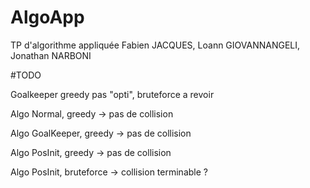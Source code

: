 # AlgoApp
TP d'algorithme appliquée Fabien JACQUES, Loann GIOVANNANGELI, Jonathan NARBONI

#TODO

Goalkeeper greedy pas "opti", bruteforce a revoir

Algo Normal, greedy -> pas de collision

Algo GoalKeeper, greedy -> pas de collision

Algo PosInit, greedy -> pas de collision

Algo PosInit, bruteforce -> collision terminable ?
